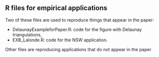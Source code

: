 ## R files for empirical applications

Two of these files are used to reproduce things that appear in the paper:
- DelaunayExampleforPaper.R: code for the figure with Delaunay triangulations,
- EXB_Lalonde.R: code for the NSW application.

Other files are reproducing applications that do not appear in the paper
